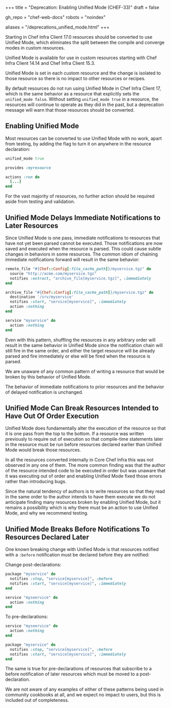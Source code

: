 +++
title = "Deprecation: Enabling Unified Mode (CHEF-33)"
draft = false

gh_repo = "chef-web-docs"
robots = "noindex"


aliases = "/deprecations_unified_mode.html"
+++

Starting in Chef Infra Client 17.0 resources should be converted to use Unified Mode, which eliminates the split between the compile and converge modes in custom resources.

Unified Mode is available for use in custom resources starting with Chef Infra Client 14.14 and Chef Infra Client 15.3.

Unified Mode is set in each custom resource and the change is isolated to those resource so there is no impact to other resources or recipes.

By default resources do not run using Unified Mode in Chef Infra Client 17, which is the same behavior as a resource that explicitly sets the `unified_mode false`. Without setting `unified_mode true` in a resource, the resources will continue to operate as they did in the past, but a deprecation message will warn that those resources should be converted.

## Enabling Unified Mode

Most resources can be converted to use Unified Mode with no work, apart from testing, by adding the flag to turn it on anywhere in the resource declaration:

```ruby
unified_mode true

provides :myresource

actions :run do
  [...]
end
```

For the vast majority of resources, no further action should be required aside from testing and validation.

## Unified Mode Delays Immediate Notifications to Later Resources

Since Unified Mode is one pass, immediate notifications to resources that have not yet been parsed cannot be executed. Those notifications are now saved and executed when the resource is parsed. This could cause subtle changes in behaviors in some resources. The common idiom of chaining immediate notifications forward will result in the same behavior:

```ruby
remote_file "#{Chef::Config[:file_cache_path]}/myservice.tgz" do
  source "http://acme.com/myservice.tgz"
  notifies :extract, "archive_file[myservice.tgz]", :immediately
end

archive_file "#{Chef::Config[:file_cache_path]}/myservice.tgz" do
  destination '/srv/myservice'
  notifies :start, "service[myservice]", :immediately
  action :nothing
end

service "myservice" do
  action :nothing
end
```

Even with this pattern, shuffling the resources in any arbitrary order will result in the same behavior in Unified Mode since the notification chain will still fire in the same order, and either the target resource will be already parsed and fire immediately or else will be fired when the resource is parsed.

We are unaware of any common pattern of writing a resource that would be broken by this behavior of Unified Mode.

The behavior of immediate notifications to prior resources and the behavior of delayed notification is unchanged.

## Unified Mode Can Break Resources Intended to Have Out Of Order Execution

Unified Mode does fundamentally alter the execution of the resource so that it is one pass from the top to the bottom. If a resource was written previously to require out of execution so that compile-time statements later in the resource must be run before resources declared earlier than Unified Mode would break those resources.

In all the resources converted internally in Core Chef Infra this was not observed in any one of them. The more common finding was that the author of the resource intended code to be executed in order but was unaware that it was executing out of order and enabling Unified Mode fixed those errors rather than introducing bugs.

Since the natural tendency of authors is to write resources so that they read in the same order to the author intends to have them execute we do not anticipate finding many resources broken by enabling Unified Mode, but it remains a possibility which is why there must be an action to use Unified Mode, and why we recommend testing.

## Unified Mode Breaks Before Notifications To Resources Declared Later

One known breaking change with Unified Mode is that resources notified with a `:before` notification must be declared before they are notified:

Change post-declarations:

```ruby
package "myservice" do
  notifies :stop, "service[myservice]", :before
  notifies :start, "service[myservice]", :immediately
end

service "myseervice" do
  action :nothing
end
```

To pre-declarations:

```ruby
service "myseervice" do
  action :nothing
end

package "myservice" do
  notifies :stop, "service[myservice]", :before
  notifies :start, "service[myservice]", :immediately
end
```

The same is true for pre-declarations of resources that subscribe to a before notification of later resources which must be moved to a post-declaration.

We are not aware of any examples of either of these patterns being used in community cookbooks at all, and we expect no impact to users, but this is included out of completeness.
